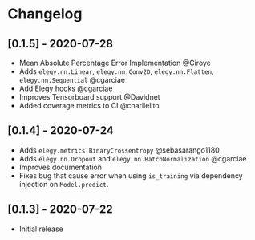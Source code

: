 # Changelog

## [0.1.5] - 2020-07-28
* Mean Absolute Percentage Error Implementation @Ciroye
* Adds `elegy.nn.Linear`, `elegy.nn.Conv2D`, `elegy.nn.Flatten`, `elegy.nn.Sequential` @cgarciae
* Add Elegy hooks @cgarciae
* Improves Tensorboard support @Davidnet
* Added coverage metrics to CI @charlielito
  
## [0.1.4] - 2020-07-24
* Adds `elegy.metrics.BinaryCrossentropy` @sebasarango1180
* Adds `elegy.nn.Dropout` and `elegy.nn.BatchNormalization` @cgarciae
* Improves documentation
* Fixes bug that cause error when using `is_training` via dependency injection on `Model.predict`.

## [0.1.3] - 2020-07-22
* Initial release